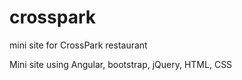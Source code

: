 # crosspark
mini site for CrossPark restaurant

Mini site using Angular, bootstrap, jQuery, HTML, CSS
